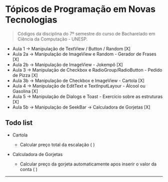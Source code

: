 # Tópicos de Programação em Novas Tecnologias
> Códigos da disciplina do 7º semestre do curso de Bacharelado em Ciência da Computação - UNESP.

- Aula 1  -> Manipulação de TextView / Button / Random [X]
- Aula 2a -> Manipulação de ImageView e Random - Gerador de Frases [X]
- Aula 2b -> Manipulação de ImageView - Jokempô [X]
- Aula 3  -> Manipulação de Checkbox e RadioGroup/RadioButton - Pedido de Pizza [X]
- Aula 3b -> Manipulação de Checkbox e ImageView - Cartola [X]
- Aula 4  -> Manipulação de EditText e TextInputLayour - Álcool ou Gasolina [X]
- Aula 5  -> Manipulação de Dialogs e Toast - Exercício sobre as estruturas [X]
- Aula 5b -> Manipulação de SeekBar -> Calculadora de Gorjetas [X]

## Todo list

* Cartola
    * Calcular preço total da escalação ( )
    
* Calculadora de Gorjetas 
   * Calcular preço da gorjeta automaticamente apos inserir o valor da conta ( )

---
